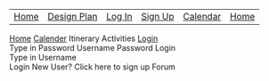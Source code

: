 <html>
    <head>
        <link href="https://fonts.googleapis.com/css?family=Exo&display=swap" rel="stylesheet" />
        <link href="/assets/css/style.scss" rel="stylesheet" />
        <title>Document</title>
    </head>
    <body>
    <table>
    <tr>
        <td><a href="/jazzyisking">Home</a></td>
        <td><a href="/jazzyisking/templates/designplan">Design Plan</a></td>
        <td><a href="/jazzyisking/templates/login">Log In</a></td>
        <td><a href="/jazzyisking/templates/signup">Sign Up</a></td>
        <td><a href="/jazzyisking/templates/calendar">Calendar</a></td>
        <td><a href="/jazzyisking/templates/home">Home</a></td>
    </tr>
    </table>
        <div class="layout">
        <div class="image"></div>
        <a class="home" href="/jazzyisking/templates/home">Home</a>
        <a class="calendar" href="/jazzyisking/templates/calendar">Calender</a>
        <span class="itinerary">Itinerary</span>
        <span class="activities">Activities</span>
        <a class="login" href="/jazzyisking/templates/login">Login</a>
        <div class="v90_2"></div>
        <span class="typePassword">Type in Password</span>
        <span class="username">Username</span>
        <span class="password">Password</span>
        <span class="loginCenter">Login</span>
        <div class="name"></div>
        <div class="name"></div>
        <span class="typeUsername">Type in Username</span>
        <div class="v94_11"></div><span class="loginButton">Login</span>
        <span class="v94_13">New User? Click here to sign up</span>
        <span class="forum">Forum</span></div>
    </body>
</html>